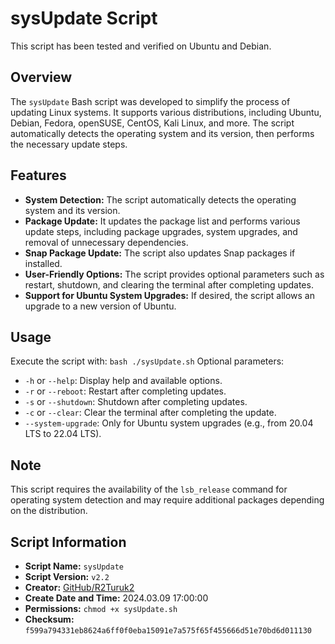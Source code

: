 # sysUpdate Script

This script has been tested and verified on Ubuntu and Debian.

## Overview
The `sysUpdate` Bash script was developed to simplify the process of updating Linux systems. It supports various distributions, including Ubuntu, Debian, Fedora, openSUSE, CentOS, Kali Linux, and more. The script automatically detects the operating system and its version, then performs the necessary update steps.

## Features
- **System Detection:** The script automatically detects the operating system and its version.
- **Package Update:** It updates the package list and performs various update steps, including package upgrades, system upgrades, and removal of unnecessary dependencies.
- **Snap Package Update:** The script also updates Snap packages if installed.
- **User-Friendly Options:** The script provides optional parameters such as restart, shutdown, and clearing the terminal after completing updates.
- **Support for Ubuntu System Upgrades:** If desired, the script allows an upgrade to a new version of Ubuntu.

## Usage
Execute the script with: `bash ./sysUpdate.sh`
Optional parameters:
- `-h` or `--help`:		Display help and available options.
- `-r` or `--reboot`: 	Restart after completing updates.
- `-s` or `--shutdown`: Shutdown after completing updates.
- `-c` or `--clear`: 	Clear the terminal after completing the update.
- `--system-upgrade`: 	Only for Ubuntu system upgrades (e.g., from 20.04 LTS to 22.04 LTS).

## Note
This script requires the availability of the `lsb_release` command for operating system detection and may require additional packages depending on the distribution.

## Script Information
- **Script Name:** 			`sysUpdate`
- **Script Version:** 		`v2.2`
- **Creator:** 				[GitHub/R2Turuk2](https://github.com/R2Turuk2)
- **Create Date and Time:** 2024.03.09 17:00:00
- **Permissions:** 			`chmod +x sysUpdate.sh`
- **Checksum:** 			`f599a794331eb8624a6ff0f0eba15091e7a575f65f455666d51e70bd6d011130`
